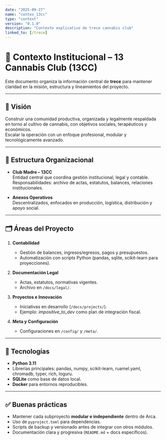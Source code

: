 ```yaml
---
date: "2025-09-27"
name: "contex_13cc"
type: "context"
version: "0.1.0"
description: "Contexto explicativo de trece cannabis club"
linked_to: [/trece]
---
```

# 📖 Contexto Institucional – 13 Cannabis Club (13CC)

Este documento organiza la información central de **trece** para mantener claridad en la misión, estructura y lineamientos del proyecto.

---

## 🎯 Visión

Construir una comunidad productiva, organizada y legalmente respaldada en torno al cultivo de cannabis, con objetivos sociales, terapéuticos y económicos.  
Escalar la operación con un enfoque profesional, modular y tecnológicamente avanzado.

---

## 🧱 Estructura Organizacional

- **Club Madre – 13CC**  
  Entidad central que coordina gestión institucional, legal y contable.  
  Responsabilidades: archivo de actas, estatutos, balances, relaciones institucionales.

- **Anexos Operativos**  
  Descentralizados, enfocados en producción, logística, distribución y apoyo social.

---

## 🗂️ Áreas del Proyecto

1. **Contabilidad**  
   - Gestión de balances, ingresos/egresos, pagos y presupuestos.  
   - Automatización con scripts Python (pandas, sqlite, scikit-learn para proyecciones).  

2. **Documentación Legal**  
   - Actas, estatutos, normativas vigentes.  
   - Archivo en `/docs/legal/`.

3. **Proyectos e Innovación**  
   - Iniciativas en desarrollo (`/docs/projects/`).  
   - Ejemplo: *impositive_to_dev* como plan de integración fiscal.

4. **Meta y Configuración**  
   - Configuraciones en `/config/` y `/meta/`.  

---

## 🔧 Tecnologías

- **Python 3.11**  
- Librerías principales: pandas, numpy, scikit-learn, ruamel.yaml, chromadb, typer, rich, loguru.  
- **SQLite** como base de datos local.  
- **Docker** para entornos reproducibles.  

---

## ✅ Buenas prácticas

- Mantener cada subproyecto **modular e independiente** dentro de Arca.  
- Uso de `pyproject.toml` para dependencias.  
- Scripts de backup y versionado antes de integrar con otros módulos.  
- Documentación clara y progresiva (`README.md` + docs específicos).

